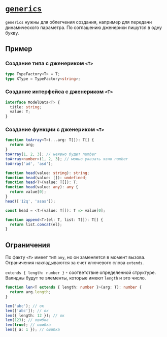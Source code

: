 # [`generics`](../index.md)

`generics` нужны для облегчения создания, например для передачи динамического параметра. По соглашению дженерики пишутся в одну букву.

## Пример

### Создание типа с дженериком `<T>`

```ts
type TypeFactory<T> = T;
type XType = TypeFactory<string>;
```

### Создание интерфейса с дженериком `<T>`

```ts
interface ModelData<T> {
  title: string;
  value: T;
}
```

### Создание функции с дженериком `<T>`

```ts
function toArray<T>(...arg: T[]): T[] {
  return arg;
}
toArray(1, 2, 3); // неявно будет number
toArray<number>(1, 2, 3); // можно указать явно number
toArray('ad', 'asd');
```

```ts
function head(value: string): string;
function head(value: []): undefined;
function head<T>(value: T[]): T;
function head(value: any): any {
  return value[0];
}
head(['12q', 'asas']);

const head = <T>(value: T[]): T => value[0];
```

```ts
function append<T>(el: T, list: T[]): T[] {
  return list.concat(el);
}
```

## Ограничения

По факту `<T>` имеет тип `any`, но он заменяется в момент вызова. Ограничения накладываются за счет ключевого слова `extends`.

`extends { length: number }` - соответствие определенной структуре. Валидны будут те элементы, которые имеют `length` и это число.

```ts
function len<T extends { length: number }>(arg: T): number {
  return arg.length;
}

len('abc'); // ок
len(['abc']); // ок
len({ length: 12 }); // ок
len(123); // ошибка
len(true); // ошибка
len({ a: 1 }); // ошибка
```
